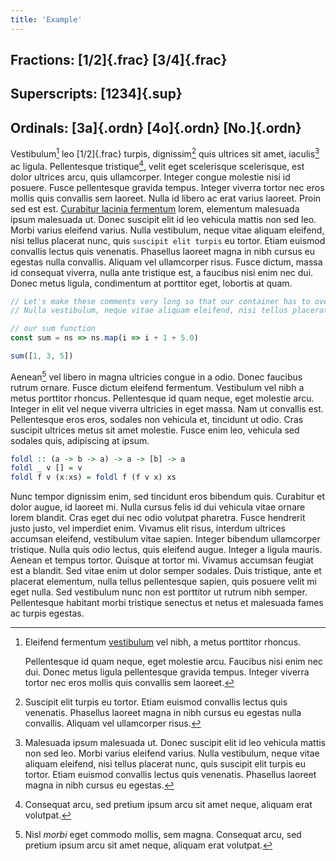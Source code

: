 ```yaml
---
title: 'Example'
---
```

## Fractions: [1/2]{.frac} [3/4]{.frac}

## Superscripts: [1234]{.sup}

## Ordinals: [3a]{.ordn} [4o]{.ordn} [No.]{.ordn}

Vestibulum[^1] leo [1/2]{.frac} turpis, dignissim[^digni] quis ultrices sit amet, iaculis[^iacu] ac ligula. Pellentesque tristique[^qua], velit eget scelerisque scelerisque, est dolor ultrices arcu, quis ullamcorper. Integer congue molestie nisi id posuere. Fusce pellentesque gravida tempus. Integer viverra tortor nec eros mollis quis convallis sem laoreet. Nulla id libero ac erat varius laoreet. Proin sed est est. [Curabitur lacinia fermentum](https://en.wikipedia.org/wiki/Lactobacillus_fermentum) lorem, elementum malesuada ipsum malesuada ut. Donec suscipit elit id leo vehicula mattis non sed leo. Morbi varius eleifend varius. Nulla vestibulum, neque vitae aliquam eleifend, nisi tellus placerat nunc, quis `suscipit elit turpis` eu tortor. Etiam euismod convallis lectus quis venenatis. Phasellus laoreet magna in nibh cursus eu egestas nulla convallis. Aliquam vel ullamcorper risus. Fusce dictum, massa id consequat viverra, nulla ante tristique est, a faucibus nisi enim nec dui. Donec metus ligula, condimentum at porttitor eget, lobortis at quam.

[^1]: 
    Eleifend fermentum [vestibulum](<https://en.wikipedia.org/wiki/Inferno_(Dante)#Overview_and_vestibule_of_Hell>) vel nibh, a metus porttitor rhoncus. 
  
    Pellentesque id quam neque, eget molestie arcu. Faucibus nisi enim nec dui. Donec metus ligula pellentesque gravida tempus. Integer viverra tortor nec eros mollis quis convallis sem laoreet.

[^digni]: Suscipit elit turpis eu tortor. Etiam euismod convallis lectus quis venenatis. Phasellus laoreet magna in nibh cursus eu egestas nulla convallis. Aliquam vel ullamcorper risus.

[^iacu]: Malesuada ipsum malesuada ut. Donec suscipit elit id leo vehicula mattis non sed leo. Morbi varius eleifend varius. Nulla vestibulum, neque vitae aliquam eleifend, nisi tellus placerat nunc, quis suscipit elit turpis eu tortor. Etiam euismod convallis lectus quis venenatis. Phasellus laoreet magna in nibh cursus eu egestas.

[^qua]: Consequat arcu, sed pretium ipsum arcu sit amet neque, aliquam erat volutpat.

```javascript
// Let's make these comments very long so that our container has to overflow. Etiam euismod convallis lectus quis venenatis. Phasellus laoreet magna in nibh cursus eu egestas.
// Nulla vestibulum, neque vitae aliquam eleifend, nisi tellus placerat nunc, quis suscipit elit turpis eu tortor. Etiam euismod convallis lectus quis venenatis. Phasellus laoreet magna in nibh cursus.

// our sum function
const sum = ns => ns.map(i => i + 1 + 5.0)

sum([1, 3, 5])
```

Aenean[^aen] vel libero in magna ultricies congue in a odio. Donec faucibus rutrum
ornare. Fusce dictum eleifend fermentum. Vestibulum vel nibh a metus porttitor
rhoncus. Pellentesque id quam neque, eget molestie arcu. Integer in elit vel
neque viverra ultricies in eget massa. Nam ut convallis est. Pellentesque eros
eros, sodales non vehicula et, tincidunt ut odio. Cras suscipit ultrices metus
sit amet molestie. Fusce enim leo, vehicula sed sodales quis, adipiscing at
ipsum.

[^aen]: Nisl _morbi_ eget commodo mollis, sem magna. Consequat arcu, sed pretium ipsum arcu sit amet neque, aliquam erat volutpat.

```haskell
foldl :: (a -> b -> a) -> a -> [b] -> a
foldl _ v [] = v
foldl f v (x:xs) = foldl f (f v x) xs
```

Nunc tempor dignissim enim, sed tincidunt eros bibendum quis. Curabitur et dolor
augue, id laoreet mi. Nulla cursus felis id dui vehicula vitae ornare lorem
blandit. Cras eget dui nec odio volutpat pharetra. Fusce hendrerit justo justo,
vel imperdiet enim. Vivamus elit risus, interdum ultrices accumsan eleifend,
vestibulum vitae sapien. Integer bibendum ullamcorper tristique. Nulla quis odio
lectus, quis eleifend augue. Integer a ligula mauris. Aenean et tempus tortor.
Quisque at tortor mi. Vivamus accumsan feugiat est a blandit. Sed vitae enim ut
dolor semper sodales. Duis tristique, ante et placerat elementum, nulla tellus
pellentesque sapien, quis posuere velit mi eget nulla. Sed vestibulum nunc non
est porttitor ut rutrum nibh semper. Pellentesque habitant morbi tristique
senectus et netus et malesuada fames ac turpis egestas.
